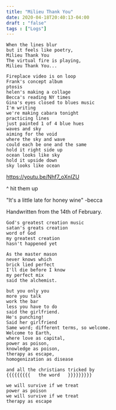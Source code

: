```yaml
---
title: "Milieu Thank You"
date: 2020-04-18T20:40:13-04:00
draft : "false"
tags : ["Logs"]
---
```

```
When the lines blur
but it feels like poetry,
Milieu Thank You
The virtual fire is playing,
Milieu Thank You...
```

<!--more-->


```
Fireplace video is on loop
Frank's concept album
ptosis
helen's making a collage
Becca's reading NY times
Gina's eyes closed to blues music
I'm writing
we're making cabara tonight
practicing lines
just painted 1 of 4 blue hues
waves and sky
aiming for the void
where the sky and wave
could each be one and the same
hold it right side up
ocean looks like sky
hold it upside down
sky looks like ocean   
```

https://youtu.be/Nhf7_oXnIZU

^ hit them up

"It's a little late for honey wine" -becca

Handwritten from the 14th of February.  

```
God's greatest creation music
satan's greats creation
word of God
my greatest creation
hasn't happened yet
```
```
As the master mason
never knows which
brick lied perfect
I'll die before I know
my perfect mix
said the alchemist.

but you only you
more you talk
work the bar
less you have to do
said the girlfriend.
He's punching!
Said her girlfriend
Same word; different terms, so welcome.
Welcome to Earth,
where love as capital,
power as poison,
knowledge as poison,
therapy as escape,
homogenization as disease

and all the christians tricked by
{{{{{{{{{   the word   }}}}}}}}}

we will survive if we treat
power as poison
we will survive if we treat
therapy as escape

```


<!--

Dailies:

Read [] What did you read?


Write [] What did you write?


Create [] What did you make?


Exercise [] Dance workout (or otherwise)


Audio [] You recorded what:


Visual [] You filmed what:


Finish A [] You bounced what track:


Live [] You sang what song(s) live:


Finish V [] You made what visuals:


Phone [] You called who:


Share [] You uploaded what to Archive:


Website [] You did what to Paleblue.fm:


Website [] You did what to poliw.at:


Love and Legacy [] You did what for friends/family:


God [] You're grateful for what:

 -->
